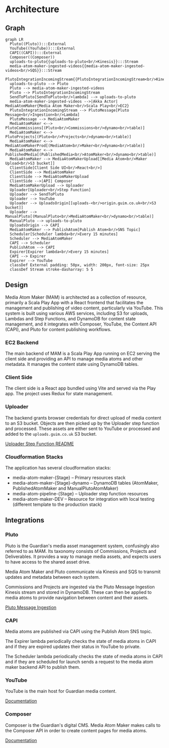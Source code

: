 # Architecture

## Graph

```mermaid
graph LR
  Pluto((Pluto)):::External
  YouTube((YouTube)):::External
  CAPI((CAPI)):::External
  Composer((Composer))
  uploads-to-pluto{{uploads-to-pluto<br/>Kinesis}}:::Stream
  media-atom-maker-ingested-videos{{media-atom-maker-ingested-videos<br/>SQS}}:::Stream
  PlutoIntegrationIncomingStream{{PlutoIntegrationIncomingStream<br/>Kinesis}}:::Stream
  uploads-to-pluto --> Pluto
  Pluto --> media-atom-maker-ingested-videos
  Pluto --> PlutoIntegrationIncomingStream
  SendToPluto[SendToPluto<br/>lambda] --> uploads-to-pluto
  media-atom-maker-ingested-videos -->|Akka Actor| MediaAtomMaker{Media Atom Maker<br/>Scala Play<br/>EC2}
  PlutoIntegrationIncomingStream --> PlutoMessage[Pluto Message<br/>Ingestion<br/>Lambda]
  PlutoMessage --> MediaAtomMaker
  MediaAtomMaker <--> PlutoCommissions[(Pluto<br/>Commissions<br/>dynamo<br/>table)]
  MediaAtomMaker <--> PlutoProjects[(Pluto<br/>Projects<br/>dynamo<br/>table)]
  MediaAtomMaker <--> MediaAtomMakerProd[(MediaAtom<br/>Maker<br/>dynamo<br/>table)]
  MediaAtomMaker <--> PublishedMedia[(PublishedMedia<br/>AtomMaker<br/>dynamo<br/>table)]
  MediaAtomMaker --> MediaAtomMakerUpload[[Media Atom<br/>Maker Upload<br/>S3 bucket]]
  ClientSide[Client Side UI<br/>React<br/>]
  ClientSide --> MediaAtomMaker
  ClientSide --> MediaAtomMakerUpload
  ClientSide -->|API| Composer
  MediaAtomMakerUpload --> Uploader
  Uploader[Uploader<br/>Step Function]
  Uploader --> SendToPluto
  Uploader --> YouTube
  Uploader --> UploadsOrigin[[uploads-<br/>origin.guim.co.uk<br/>S3 bucket]]
  Uploader --> ManualPluto[(ManualPluto<br/>MediaAtomMaker<br/>dynamo<br/>table)]
  ManualPluto --> uploads-to-pluto
  UploadsOrigin --> CAPI
  MediaAtomMaker --> PublishAtom[Publish Atom<br/>SNS Topic]
  Scheduler[Scheduler lambda<br/>Every 15 minutes]
  Scheduler --> MediaAtomMaker
  CAPI --> Scheduler
  PublishAtom --> CAPI
  Expirer[Expirer lambda<br/>Every 15 minutes]
  CAPI --> Expirer
  Expirer --> YouTube
  classDef External padding: 50px, width: 200px, font-size: 25px
  classDef Stream stroke-dasharray: 5 5
```

## Design

Media Atom Maker (MAM) is architected as a collection of resource, primarily a Scala Play App with a React frontend that
facilitates the management and publishing of video content, particularly via YouTube. This system is built using various
AWS services, including S3 for uploads, Lambdas and Step Functions, and DynamoDB for content state management, and it
integrates with Composer, YouTube, the Content API (CAPI), and Pluto for content publishing workflows.

### EC2 Backend

The main backend of MAM is a Scala Play App running on EC2 serving the client side and providing an API to manage media
atoms and other metadata. It manages the content state using DynamoDB tables.

### Client Side

The client side is a React app bundled using Vite and served via the Play app. The project uses Redux for state
management.

### Uploader

The backend grants browser credentials for direct upload of media content to an S3 bucket. Objects are then picked up by
the Uploader step function and processed. These assets are either sent to YouTube or processed and added to the
`uploads.guim.co.uk` S3 bucket.

[Uploader Step Function README](../uploader/README.md)

### Cloudformation Stacks

The application has several cloudformation stacks:

- media-atom-maker-{Stage} – Primary resources stack
- media-atom-maker-{Stage}-dynamo – DynamoDB tables (AtomMaker, PublishedAtomMaker and ManualPlutoAtomMaker)
- media-atom-pipeline-{Stage} – Uploader step function resources
- media-atom-maker-DEV – Resource for integration with local testing (different template to the production stack)

## Integrations

### Pluto

Pluto is the Guardian's media asset management system, confusingly also referred to as MAM. Its taxonomy consists of
Commissions, Projects and Deliverables. It provides a way to manage media assets, and expects users to have access to
the shared asset drive.

Media Atom Maker and Pluto communicate via Kinesis and SQS to transmit updates and metadata between each system.

Commissions and Projects are ingested via the Pluto Message Ingestion Kinesis stream and stored in DynamoDB. These can
then be applied to media atoms to provide navigation between content and their assets.

[Pluto Message Ingestion](../pluto-message-ingestion/README.md)

### CAPI

Media atoms are published via CAPI using the Publish Atom SNS topic.

The Expirer lambda periodically checks the state of media atoms in CAPI and if they are expired updates their status in
YouTube to private.

The Scheduler lambda periodically checks the state of media atoms in CAPI and if they are scheduled for launch sends a
request to the media atom maker backend API to publish them.

### YouTube

YouTube is the main host for Guardian media content.

[Documentation](08-youtube.md)

### Composer

Composer is the Guardian's digital CMS. Media Atom Maker makes calls to the Composer API in order to create content
pages
for media atoms.

[Documentation](09-composer-integration.md)
